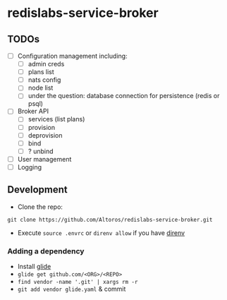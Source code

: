 # redislabs-service-broker


## TODOs

- [ ] Configuration management including:
  - [ ] admin creds
  - [ ] plans list
  - [ ] nats config
  - [ ] node list
  - [ ] under the question: database connection for persistence (redis or psql)
- [ ] Broker API
  - [ ] services (list plans)
  - [ ] provision
  - [ ] deprovision
  - [ ] bind
  - [ ] ? unbind
- [ ] User management
- [ ] Logging

## Development

* Clone the repo:

```
git clone https://github.com/Altoros/redislabs-service-broker.git
```

* Execute `source .envrc` or `direnv allow` if you have [direnv](http://direnv.net/)

### Adding a dependency

* Install [glide](https://github.com/Masterminds/glide.git)
* `glide get github.com/<ORG>/<REPO>`
* `find vendor -name '.git' | xargs rm -r`
* `git add vendor glide.yaml` & commit
